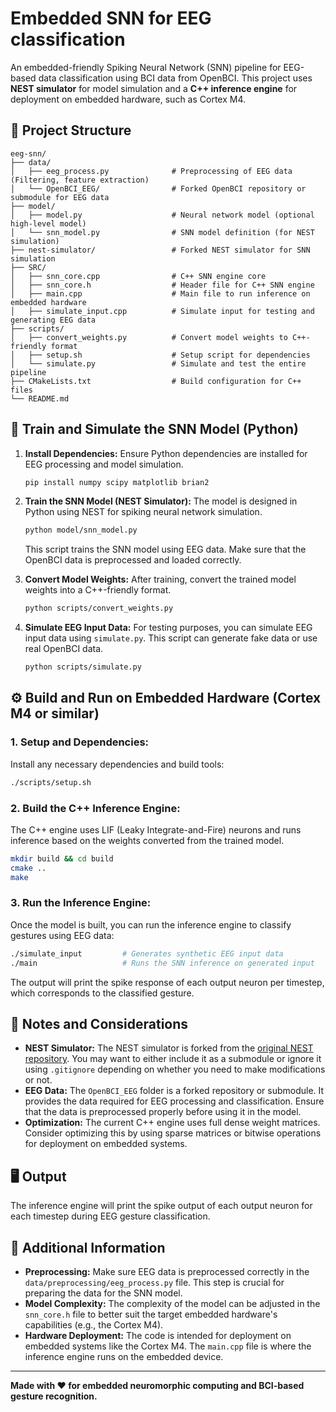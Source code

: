 
# Embedded SNN for EEG classification

An embedded-friendly Spiking Neural Network (SNN) pipeline for EEG-based data classification using BCI data from OpenBCI. This project uses **NEST simulator** for model simulation and a **C++ inference engine** for deployment on embedded hardware, such as Cortex M4.

## 📁 Project Structure
```
eeg-snn/
├── data/
│   ├── eeg_process.py              # Preprocessing of EEG data (Filtering, feature extraction)
│   └── OpenBCI_EEG/                # Forked OpenBCI repository or submodule for EEG data
├── model/
│   ├── model.py                    # Neural network model (optional high-level model)
│   └── snn_model.py                # SNN model definition (for NEST simulation)
├── nest-simulator/                 # Forked NEST simulator for SNN simulation
├── SRC/
│   ├── snn_core.cpp                # C++ SNN engine core
│   ├── snn_core.h                  # Header file for C++ SNN engine
│   ├── main.cpp                    # Main file to run inference on embedded hardware
│   ├── simulate_input.cpp          # Simulate input for testing and generating EEG data
├── scripts/
│   ├── convert_weights.py          # Convert model weights to C++-friendly format
│   ├── setup.sh                    # Setup script for dependencies
│   └── simulate.py                 # Simulate and test the entire pipeline
├── CMakeLists.txt                  # Build configuration for C++ files
└── README.md
```

## 🧠 Train and Simulate the SNN Model (Python)

1. **Install Dependencies:**
   Ensure Python dependencies are installed for EEG processing and model simulation.
   ```bash
   pip install numpy scipy matplotlib brian2
   ```

2. **Train the SNN Model (NEST Simulator):**
   The model is designed in Python using NEST for spiking neural network simulation.
   ```bash
   python model/snn_model.py
   ```
   This script trains the SNN model using EEG data. Make sure that the OpenBCI data is preprocessed and loaded correctly.

3. **Convert Model Weights:**
   After training, convert the trained model weights into a C++-friendly format.
   ```bash
   python scripts/convert_weights.py
   ```

4. **Simulate EEG Input Data:**
   For testing purposes, you can simulate EEG input data using `simulate.py`. This script can generate fake data or use real OpenBCI data.
   ```bash
   python scripts/simulate.py
   ```

## ⚙️ Build and Run on Embedded Hardware (Cortex M4 or similar)

### 1. **Setup and Dependencies:**
   Install any necessary dependencies and build tools:
   ```bash
   ./scripts/setup.sh
   ```

### 2. **Build the C++ Inference Engine:**
   The C++ engine uses LIF (Leaky Integrate-and-Fire) neurons and runs inference based on the weights converted from the trained model.
   ```bash
   mkdir build && cd build
   cmake ..
   make
   ```

### 3. **Run the Inference Engine:**
   Once the model is built, you can run the inference engine to classify gestures using EEG data:
   ```bash
   ./simulate_input         # Generates synthetic EEG input data
   ./main                   # Runs the SNN inference on generated input
   ```

   The output will print the spike response of each output neuron per timestep, which corresponds to the classified gesture.

## 📂 Notes and Considerations

- **NEST Simulator:** The NEST simulator is forked from the [original NEST repository](https://www.nest-simulator.org/). You may want to either include it as a submodule or ignore it using `.gitignore` depending on whether you need to make modifications or not.
- **EEG Data:** The `OpenBCI_EEG` folder is a forked repository or submodule. It provides the data required for EEG processing and classification. Ensure that the data is preprocessed properly before using it in the model.
- **Optimization:** The current C++ engine uses full dense weight matrices. Consider optimizing this by using sparse matrices or bitwise operations for deployment on embedded systems.

## 🖥️ Output

The inference engine will print the spike output of each output neuron for each timestep during EEG gesture classification.

## 📌 Additional Information

- **Preprocessing:** Make sure EEG data is preprocessed correctly in the `data/preprocessing/eeg_process.py` file. This step is crucial for preparing the data for the SNN model.
- **Model Complexity:** The complexity of the model can be adjusted in the `snn_core.h` file to better suit the target embedded hardware's capabilities (e.g., the Cortex M4).
- **Hardware Deployment:** The code is intended for deployment on embedded systems like the Cortex M4. The `main.cpp` file is where the inference engine runs on the embedded device.

---

**Made with ❤️ for embedded neuromorphic computing and BCI-based gesture recognition.**
